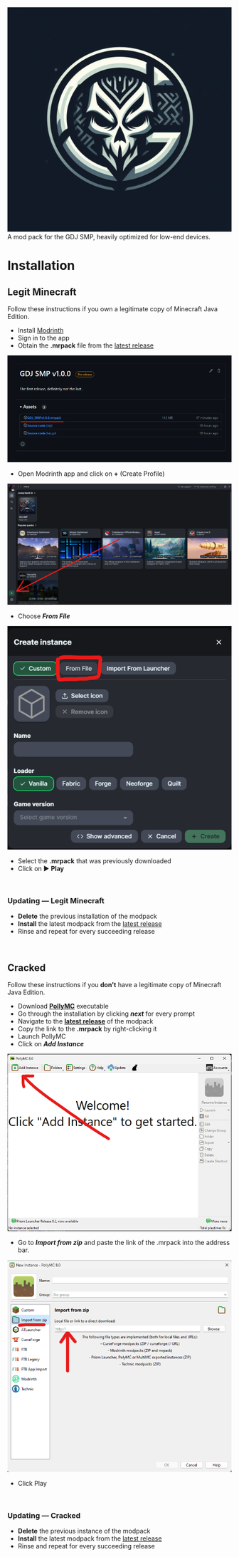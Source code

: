 <div>
<img src="https://github.com/AranyaMaji/GDJ-SMP/blob/main/Images/Frame%201.jpg" width="512"/>
</div>
A mod pack for the GDJ SMP, heavily optimized for low-end devices.

<br>

# Installation
## Legit Minecraft
Follow these instructions if you own a legitimate copy of Minecraft Java Edition.
 * Install [Modrinth](https://modrinth.com/app)
 * Sign in to the app
 * Obtain the **.mrpack** file from the [latest release](https://github.com/AranyaMaji/GDJ-SMP/releases/latest)   
<img src="https://github.com/AranyaMaji/GDJ-SMP/blob/main/Images/release.png" alt="Release" />

 * Open Modrinth app and click on **+** (Create Profile)  
<img src="https://github.com/AranyaMaji/GDJ-SMP/blob/main/Images/create-profile.png" alt="Create Profile" />

 * Choose ***From File***  
<img src="https://github.com/AranyaMaji/GDJ-SMP/blob/main/Images/from-file.png" alt="From File" />

 * Select the **.mrpack** that was previously downloaded
 * Click on ▶️ **Play**

<br>

### Updating — Legit Minecraft

 * **Delete** the previous installation of the modpack
 * **Install** the latest modpack from the [latest release](https://github.com/AranyaMaji/GDJ-SMP/releases/latest)
 * Rinse and repeat for every succeeding release

<br>
     
## Cracked
Follow these instructions if you **don't** have a legitimate copy of Minecraft Java Edition.

 * Download [**PollyMC**](https://github.com/fn2006/PollyMC/releases) executable
 * Go through the installation by clicking ***next*** for every prompt
 * Navigate to the [**latest release**](https://github.com/AranyaMaji/GDJ-SMP/releases/latest) of the modpack
 * Copy the link to the **.mrpack** by right-clicking it
 * Launch PollyMC
 * Click on ***Add Instance***  
<img src="https://github.com/AranyaMaji/GDJ-SMP/blob/main/Images/add-instance.png" alt="Add Instance" />

 * Go to ***Import from zip*** and paste the link of the .mrpack into the address bar.  
<img src="https://github.com/AranyaMaji/GDJ-SMP/blob/main/Images/from-zip.png" alt="From zip" />

 * Click Play

<br>

### Updating — Cracked
 * **Delete** the previous instance of the modpack
 * **Install** the latest modpack from the [latest release](https://github.com/AranyaMaji/GDJ-SMP/releases/latest)
 * Rinse and repeat for every succeeding release
